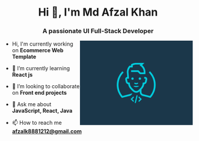<h1 align="center">Hi 👋, I'm Md Afzal Khan</h1>
<h3 align="center">A passionate UI Full-Stack Developer</h3>

<img align="right" width="300" src="https://github.com/khanAfzal17/khanAfzal/blob/main/download.png?raw=true">

- Hi, I'm currently working on **Ecommerce Web Template**

- 🌱 I’m currently learning **React js**

- 👯 I’m looking to collaborate on **Front end projects**

- 💬 Ask me about **JavaScript, React, Java**

- 📫 How to reach me **afzalk8881212@gmail.com**




